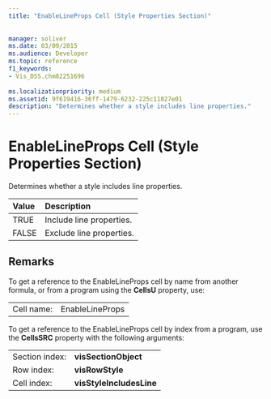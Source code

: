 ```yaml
---
title: "EnableLineProps Cell (Style Properties Section)"
 
 
manager: soliver
ms.date: 03/09/2015
ms.audience: Developer
ms.topic: reference
f1_keywords:
- Vis_DSS.chm82251696
 
ms.localizationpriority: medium
ms.assetid: 9f619416-36ff-1479-6232-225c11827e01
description: "Determines whether a style includes line properties."
---
```


# EnableLineProps Cell (Style Properties Section)

Determines whether a style includes line properties.
  
|**Value**|**Description**|
|:-----|:-----|
|TRUE  <br/> |Include line properties.  <br/> |
|FALSE  <br/> |Exclude line properties.  <br/> |
   
## Remarks

To get a reference to the EnableLineProps cell by name from another formula, or from a program using the **CellsU** property, use: 
  
|||
|:-----|:-----|
|Cell name:  <br/> |EnableLineProps  <br/> |
   
To get a reference to the EnableLineProps cell by index from a program, use the **CellsSRC** property with the following arguments: 
  
|||
|:-----|:-----|
|Section index:  <br/> |**visSectionObject** <br/> |
|Row index:  <br/> |**visRowStyle** <br/> |
|Cell index:  <br/> |**visStyleIncludesLine** <br/> |
   

